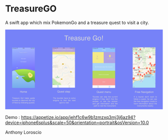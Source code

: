 # TreasureGO

A swift app which mix PokemonGo and a treasure quest to visit a city.

![](Treasure_go.png)

Demo : https://appetize.io/app/jehf1c6w9b1zmzxq3mj3j6az94?device=iphone6splus&scale=50&orientation=portrait&osVersion=10.0

Anthony Loroscio
